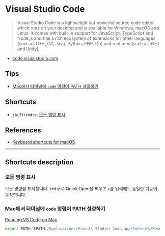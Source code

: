 # Visual Studio Code
> Visual Studio Code is a lightweight but powerful source code editor which runs on your desktop and is available for Windows, macOS and Linux. It comes with built-in support for JavaScript, TypeScript and Node.js and has a rich ecosystem of extensions for other languages (such as C++, C#, Java, Python, PHP, Go) and runtimes (such as .NET and Unity).

* [code.visualstudio.com](http://code.visualstudio.com)

## Tips
* [Mac에서 터미널에 `code` 명령어 PATH 설정하기](#Mac에서-터미널에-`code`-명령어-PATH-설정하기)

## Shortcuts
* `shift+cmd+p`: [모든 명령 표시](모든-명령-표시)

## References
* [Keyboard shortcuts for macOS](https://code.visualstudio.com/shortcuts/keyboard-shortcuts-macos.pdf)

---

## Shortcuts description

### 모든 명령 표시
모든 명령을 표시합니다. `cmd+p`로 Quick Open을 띄우고 `>`를 입력해도 동일한 기능이 동작합니다.

### Mac에서 터미널에 `code` 명령어 PATH 설정하기
[Running VS Code on Mac](https://code.visualstudio.com/docs/setup/mac)
```bash
export PATH="$PATH:/Applications/Visual\ Studio\ Code.app/Contents/Resources/app/bin/"
```

